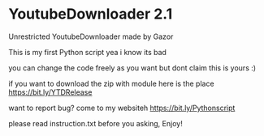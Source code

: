 # YoutubeDownloader 2.1
Unrestricted YoutubeDownloader made by Gazor

This is my first Python script yea i know its bad

you can change the code freely as you want but dont claim this is yours :)

if you want to download the zip with module here is the place https://bit.ly/YTDRelease

want to report bug? come to my websiteh https://bit.ly/Pythonscript

please read instruction.txt before you asking, Enjoy!
